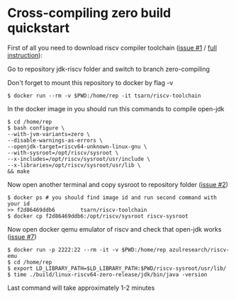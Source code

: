 # Cross-compiling zero build quickstart

First of all you need to download riscv compiler toolchain ([issue #1](https://github.com/azul-research/jdk-riscv/issues/1) / [full instruction](https://github.com/azul-research/jdk-riscv/tree/riscv/dev-riscv/toolchain)):

Go to repository jdk-riscv folder and switch to branch zero-compiling

Don't forget to mount this repository to docker by flag -v

    $ docker run --rm -v $PWD:/home/rep -it tsarn/riscv-toolchain

In the docker image in you should run this commands to compile open-jdk

    $ cd /home/rep
    $ bash configure \
    --with-jvm-variants=zero \
    --disable-warnings-as-errors \
    --openjdk-target=riscv64-unknown-linux-gnu \
    --with-sysroot=/opt/riscv/sysroot \
    --x-includes=/opt/riscv/sysroot/usr/include \
    --x-libraries=/opt/riscv/sysroot/usr/lib \
    && make

Now open another terminal and copy sysroot to repository folder ([issue #2](https://github.com/azul-research/jdk-riscv/issues/2))

    $ docker ps # you should find image id and run second command with your id
    >> f2d86469ddb6        tsarn/riscv-toolchain
    $ docker cp f2d86469ddb6:/opt/riscv/sysroot riscv-sysroot

Now open docker qemu emulator of riscv and check that open-jdk works ([issue #7](https://github.com/azul-research/jdk-riscv/issues/7))

    $ docker run -p 2222:22 --rm -it -v $PWD:/home/rep azulresearch/riscv-emu
    $ cd /home/rep
    $ export LD_LIBRARY_PATH=$LD_LIBRARY_PATH:$PWD/riscv-sysroot/usr/lib/
    $ time ./build/linux-riscv64-zero-release/jdk/bin/java -version

Last command will take approximately 1-2 minutes
